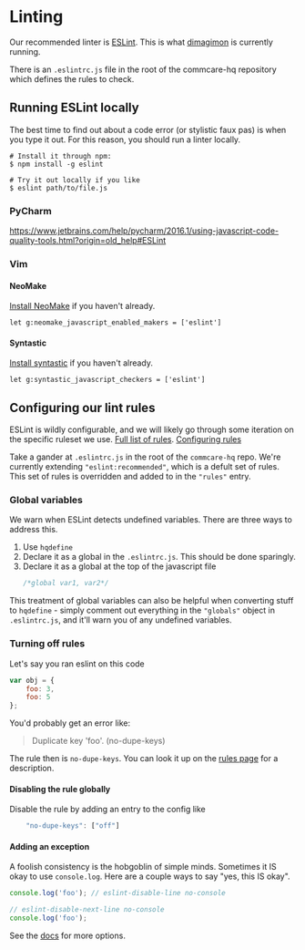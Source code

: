 # Linting

Our recommended linter is [ESLint](http://eslint.org/).
This is what
[dimagimon](https://confluence.dimagi.com/display/internal/Lint-Review+Service)
is currently running.

There is an `.eslintrc.js` file in the root of the commcare-hq repository which
defines the rules to check.

## Running ESLint locally
The best time to find out about a code error (or stylistic faux pas) is when
you type it out.  For this reason, you should run a linter locally.

```shell
# Install it through npm:
$ npm install -g eslint

# Try it out locally if you like
$ eslint path/to/file.js
```

### PyCharm
https://www.jetbrains.com/help/pycharm/2016.1/using-javascript-code-quality-tools.html?origin=old_help#ESLint

### Vim
#### NeoMake
[Install NeoMake](https://github.com/benekastah/neomake) if you haven't
already.
```
let g:neomake_javascript_enabled_makers = ['eslint']
```

#### Syntastic
[Install syntastic](https://github.com/scrooloose/syntastic) if you haven't
already.
```
let g:syntastic_javascript_checkers = ['eslint']
```

## Configuring our lint rules

ESLint is wildly configurable, and we will likely go through some iteration on
the specific ruleset we use.
[Full list of rules](http://eslint.org/docs/rules/).
[Configuring rules](http://eslint.org/docs/user-guide/configuring#configuring-rules)

Take a gander at `.eslintrc.js` in the root of the `commcare-hq` repo. We're
currently extending `"eslint:recommended"`, which is a defult set of rules.
This set of rules is overridden and added to in the `"rules"` entry.

### Global variables
We warn when ESLint detects undefined variables.  There are three ways to
address this.
 1. Use `hqdefine`
 2. Declare it as a global in the `.eslintrc.js`.  This should be done
    sparingly.
 3. Declare it as a global at the top of the javascript file
    ```javascript
    /*global var1, var2*/
    ```
This treatment of global variables can also be helpful when converting stuff to
`hqdefine` - simply comment out everything in the `"globals"` object in
`.eslintrc.js`, and it'll warn you of any undefined variables.

### Turning off rules
Let's say you ran eslint on this code
```javascript
var obj = {
    foo: 3,
    foo: 5
};
```
You'd probably get an error like:
> Duplicate key 'foo'. (no-dupe-keys)

The rule then is `no-dupe-keys`.  You can look it up on the [rules
page](http://eslint.org/docs/rules/) for a description.

#### Disabling the rule globally
Disable the rule by adding an entry to the config like
```javascript
    "no-dupe-keys": ["off"]
```

#### Adding an exception
A foolish consistency is the hobgoblin of simple minds.  Sometimes it IS okay
to use `console.log`.  Here are a couple ways to say "yes, this IS okay".
```javascript
console.log('foo'); // eslint-disable-line no-console

// eslint-disable-next-line no-console
console.log('foo');
```
See the [docs](http://eslint.org/docs/user-guide/configuring#configuring-rules)
for more options.
